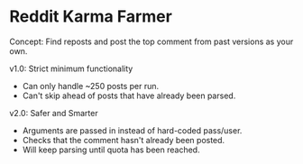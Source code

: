 Reddit Karma Farmer
======

Concept: Find reposts and post the top comment from past versions as your own.

v1.0: Strict minimum functionality
 - Can only handle ~250 posts per run.
 - Can't skip ahead of posts that have already been parsed.

v2.0: Safer and Smarter
 - Arguments are passed in instead of hard-coded pass/user.
 - Checks that the comment hasn't already been posted.
 - Will keep parsing until quota has been reached.

